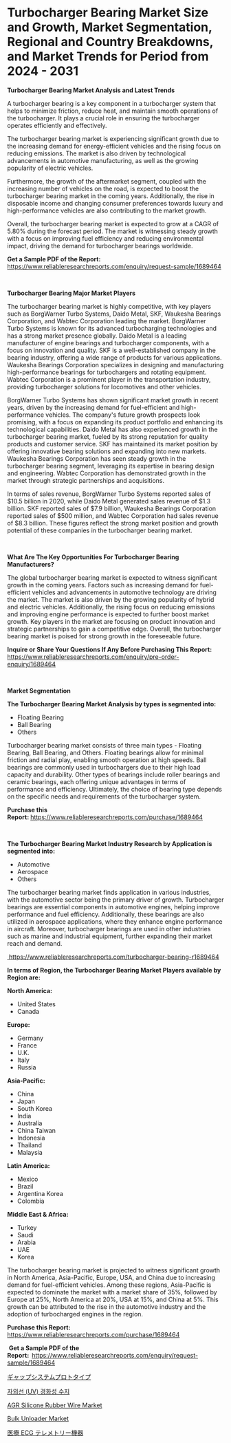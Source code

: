 <p><h1>Turbocharger Bearing Market Size and Growth, Market Segmentation, Regional and Country Breakdowns, and Market Trends for Period from 2024 -  2031</h1></p><p><strong>Turbocharger Bearing Market Analysis and Latest Trends</strong></p>
<p><p>A turbocharger bearing is a key component in a turbocharger system that helps to minimize friction, reduce heat, and maintain smooth operations of the turbocharger. It plays a crucial role in ensuring the turbocharger operates efficiently and effectively.</p><p>The turbocharger bearing market is experiencing significant growth due to the increasing demand for energy-efficient vehicles and the rising focus on reducing emissions. The market is also driven by technological advancements in automotive manufacturing, as well as the growing popularity of electric vehicles.</p><p>Furthermore, the growth of the aftermarket segment, coupled with the increasing number of vehicles on the road, is expected to boost the turbocharger bearing market in the coming years. Additionally, the rise in disposable income and changing consumer preferences towards luxury and high-performance vehicles are also contributing to the market growth.</p><p>Overall, the turbocharger bearing market is expected to grow at a CAGR of 5.80% during the forecast period. The market is witnessing steady growth with a focus on improving fuel efficiency and reducing environmental impact, driving the demand for turbocharger bearings worldwide.</p></p>
<p><strong>Get a Sample PDF of the Report:&nbsp;</strong> <a href="https://www.reliableresearchreports.com/enquiry/request-sample/1689464">https://www.reliableresearchreports.com/enquiry/request-sample/1689464</a></p>
<p>&nbsp;</p>
<p><strong>Turbocharger Bearing Major Market Players</strong></p>
<p><p>The turbocharger bearing market is highly competitive, with key players such as BorgWarner Turbo Systems, Daido Metal, SKF, Waukesha Bearings Corporation, and Wabtec Corporation leading the market. BorgWarner Turbo Systems is known for its advanced turbocharging technologies and has a strong market presence globally. Daido Metal is a leading manufacturer of engine bearings and turbocharger components, with a focus on innovation and quality. SKF is a well-established company in the bearing industry, offering a wide range of products for various applications. Waukesha Bearings Corporation specializes in designing and manufacturing high-performance bearings for turbochargers and rotating equipment. Wabtec Corporation is a prominent player in the transportation industry, providing turbocharger solutions for locomotives and other vehicles.</p><p>BorgWarner Turbo Systems has shown significant market growth in recent years, driven by the increasing demand for fuel-efficient and high-performance vehicles. The company's future growth prospects look promising, with a focus on expanding its product portfolio and enhancing its technological capabilities. Daido Metal has also experienced growth in the turbocharger bearing market, fueled by its strong reputation for quality products and customer service. SKF has maintained its market position by offering innovative bearing solutions and expanding into new markets. Waukesha Bearings Corporation has seen steady growth in the turbocharger bearing segment, leveraging its expertise in bearing design and engineering. Wabtec Corporation has demonstrated growth in the market through strategic partnerships and acquisitions.</p><p>In terms of sales revenue, BorgWarner Turbo Systems reported sales of $10.5 billion in 2020, while Daido Metal generated sales revenue of $1.3 billion. SKF reported sales of $7.9 billion, Waukesha Bearings Corporation reported sales of $500 million, and Wabtec Corporation had sales revenue of $8.3 billion. These figures reflect the strong market position and growth potential of these companies in the turbocharger bearing market.</p></p>
<p>&nbsp;</p>
<p><strong>What Are The Key Opportunities For Turbocharger Bearing Manufacturers?</strong></p>
<p><p>The global turbocharger bearing market is expected to witness significant growth in the coming years. Factors such as increasing demand for fuel-efficient vehicles and advancements in automotive technology are driving the market. The market is also driven by the growing popularity of hybrid and electric vehicles. Additionally, the rising focus on reducing emissions and improving engine performance is expected to further boost market growth. Key players in the market are focusing on product innovation and strategic partnerships to gain a competitive edge. Overall, the turbocharger bearing market is poised for strong growth in the foreseeable future.</p></p>
<p><strong>Inquire or Share Your Questions If Any Before Purchasing This Report:</strong> <a href="https://www.reliableresearchreports.com/enquiry/pre-order-enquiry/1689464">https://www.reliableresearchreports.com/enquiry/pre-order-enquiry/1689464</a></p>
<p>&nbsp;</p>
<p><strong>Market Segmentation</strong></p>
<p><strong>The Turbocharger Bearing Market Analysis by types is segmented into:</strong></p>
<p><ul><li>Floating Bearing</li><li>Ball Bearing</li><li>Others</li></ul></p>
<p><p>Turbocharger bearing market consists of three main types - Floating Bearing, Ball Bearing, and Others. Floating bearings allow for minimal friction and radial play, enabling smooth operation at high speeds. Ball bearings are commonly used in turbochargers due to their high load capacity and durability. Other types of bearings include roller bearings and ceramic bearings, each offering unique advantages in terms of performance and efficiency. Ultimately, the choice of bearing type depends on the specific needs and requirements of the turbocharger system.</p></p>
<p><strong>Purchase this Report:&nbsp;</strong><a href="https://www.reliableresearchreports.com/purchase/1689464">https://www.reliableresearchreports.com/purchase/1689464</a></p>
<p>&nbsp;</p>
<p><strong>The Turbocharger Bearing Market Industry Research by Application is segmented into:</strong></p>
<p><ul><li>Automotive</li><li>Aerospace</li><li>Others</li></ul></p>
<p><p>The turbocharger bearing market finds application in various industries, with the automotive sector being the primary driver of growth. Turbocharger bearings are essential components in automotive engines, helping improve performance and fuel efficiency. Additionally, these bearings are also utilized in aerospace applications, where they enhance engine performance in aircraft. Moreover, turbocharger bearings are used in other industries such as marine and industrial equipment, further expanding their market reach and demand.</p></p>
<p><a href="https://www.reliableresearchreports.com/turbocharger-bearing-r1689464">&nbsp;https://www.reliableresearchreports.com/turbocharger-bearing-r1689464</a></p>
<p><strong>In terms of Region, the Turbocharger Bearing Market Players available by Region are:</strong></p>
<p>
    <p> <strong> North America: </strong>
        <ul>
            <li>United States</li>
            <li>Canada</li>
        </ul>
        </p> 
    <p> <strong> Europe: </strong>
        <ul>
            <li>Germany</li>
            <li>France</li>
            <li>U.K.</li>
            <li>Italy</li>
            <li>Russia</li>
        </ul>
        </p> 
    <p> <strong> Asia-Pacific: </strong>
        <ul>
            <li>China</li>
            <li>Japan</li>
            <li>South Korea</li>
            <li>India</li>
            <li>Australia</li>
            <li>China Taiwan</li>
            <li>Indonesia</li>
            <li>Thailand</li>
            <li>Malaysia</li>
        </ul>
        </p> 
    <p> <strong> Latin America: </strong>
        <ul>
            <li>Mexico</li>
            <li>Brazil</li>
            <li>Argentina Korea</li>
            <li>Colombia</li>
        </ul>
        </p> 
    <p> <strong> Middle East & Africa: </strong>
        <ul>
            <li>Turkey</li>
            <li>Saudi</li>
            <li>Arabia</li>
            <li>UAE</li>
            <li>Korea</li>
        </ul>
    </p>
    </p>
<p><p>The turbocharger bearing market is projected to witness significant growth in North America, Asia-Pacific, Europe, USA, and China due to increasing demand for fuel-efficient vehicles. Among these regions, Asia-Pacific is expected to dominate the market with a market share of 35%, followed by Europe at 25%, North America at 20%, USA at 15%, and China at 5%. This growth can be attributed to the rise in the automotive industry and the adoption of turbocharged engines in the region.</p></p>
<p><strong>Purchase this Report: </strong><a href="https://www.reliableresearchreports.com/purchase/1689464">https://www.reliableresearchreports.com/purchase/1689464</a></p>
<p>&nbsp;<strong>Get a Sample PDF of the Report:&nbsp;&nbsp;</strong><a href="https://www.reliableresearchreports.com/enquiry/request-sample/1689464">https://www.reliableresearchreports.com/enquiry/request-sample/1689464</a></p>
<p><strong></strong></p>
<p><p><a href="https://github.com/deonnorth8/Market-Research-Report-List-1/blob/main/9979183152388.md">ギャップシステムプロトタイプ</a></p><p><a href="https://github.com/TrevorKruvalis5678/Market-Research-Report-List-2/blob/main/8617380162376.md">자외선 (UV) 경화성 수지</a></p><p><a href="https://github.com/janetchuadff364/Market-Research-Report-List-1/blob/main/agr-silicone-rubber-wire-market.md">AGR Silicone Rubber Wire Market</a></p><p><a href="https://issuu.com/reportprime-2/docs/bulk-unloader-market-size-2030.pptx">Bulk Unloader Market</a></p><p><a href="https://github.com/LizaHeller2023/Market-Research-Report-List-1/blob/main/6442500152389.md">医療 ECG テレメトリー機器</a></p></p>